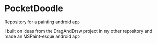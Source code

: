 # PocketDoodle
Repository for a painting android app

I built on ideas from the DragAndDraw project in my other repository and made an MSPaint-esque android app
